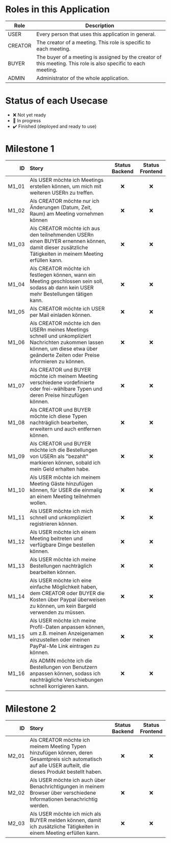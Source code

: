 # Roles in this Application

| Role | Description |
| --- | --- |
| USER | Every person that uses this application in general. |
| CREATOR | The creator of a meeting. This role is specific to each meeting. |
| BUYER | The buyer of a meeting is assigned by the creator of this meeting. This role is also specific to each meeting. |
| ADMIN | Administrator of the whole application. |

# Status of each Usecase

* :x: Not yet ready
* :construction: In progress
* :heavy_check_mark: Finished (deployed and ready to use)

# Milestone 1

| ID | Story | Status Backend | Status Frontend |
|---:| :---  | :---: | :---: |
| M1_01 | Als USER möchte ich Meetings erstellen können, um mich mit weiteren USERn zu treffen. | :x: | :x: |
| M1_02 | Als CREATOR möchte nur ich Änderungen (Datum, Zeit, Raum) am Meeting vornehmen können | :x: | :x: |
| M1_03 | Als CREATOR möchte ich aus den teilnehmenden USERn einen BUYER ernennen können, damit dieser zusätzliche Tätigkeiten in meinem Meeting erfüllen kann. | :x: | :x: |
| M1_04 | Als CREATOR möchte ich festlegen können, wann ein Meeting geschlossen sein soll, sodass ab dann kein USER mehr Bestellungen tätigen kann. | :x: | :x: |
| M1_05 | Als CREATOR möchte ich USER per Mail einladen können. | :x: | :x: |
| M1_06 | Als CREATOR möchte ich den USERn meines Meetings schnell und unkompliziert Nachrichten zukommen lassen können, um diese etwa über geänderte Zeiten oder Preise informieren zu können. | :x: | :x: |
| M1_07 | Als CREATOR und BUYER möchte ich meinem Meeting verschiedene vordefinierte oder frei-wählbare Typen und deren Preise hinzufügen können. | :x: | :x: |
| M1_08 | Als CREATOR und BUYER möchte ich diese Typen nachträglich bearbeiten, erweitern und auch entfernen können. | :x: | :x: |
| M1_09 | Als CREATOR und BUYER möchte ich die Bestellungen von USERn als "bezahlt" markieren können, sobald ich mein Geld erhalten habe. | :x: | :x: |
| M1_10 | Als USER möchte ich meinem Meeting Gäste hinzufügen können, für USER die einmalig an einem Meeting teilnehmen wollen. | :x: | :x: |
| M1_11 | Als USER möchte ich mich schnell und unkompliziert registrieren können. | :x: | :x: |
| M1_12 | Als USER möchte ich einem Meeting beitreten und verfügbare Dinge bestellen können. | :x: | :x: |
| M1_13 | Als USER möchte ich meine Bestellungen nachträglich bearbeiten können. | :x: | :x: |
| M1_14 | Als USER möchte ich eine einfache Möglichkeit haben, dem CREATOR oder BUYER die Kosten über Paypal überweisen zu können, um kein Bargeld verwenden zu müssen. | :x: | :x: |
| M1_15 | Als USER möchte ich meine Profil-Daten anpassen können, um z.B. meinen Anzeigenamen einzustellen oder meinen PayPal-Me Link eintragen zu können. | :x: | :x: |
| M1_16 | Als ADMIN möchte ich die Bestellungen von Benutzern anpassen können, sodass ich nachträgliche Verschiebungen schnell korrigieren kann. | :x: | :x: |

# Milestone 2

| ID | Story  | Status Backend | Status Frontend |
|---:| :---  | :---: | :---: |
| M2_01 | Als CREATOR möchte ich meinem Meeting Typen hinzufügen können, deren Gesamtpreis sich automatisch auf alle USER aufteilt, die dieses Produkt bestellt haben. | :x: | :x: |
| M2_02 | Als USER möchte ich auch über Benachrichtigungen in meinem Browser über verschiedene Informationen benachrichtig werden. | :x: | :x: |
| M2_03 | Als USER möchte ich mich als BUYER melden können, damit ich zusätzliche Tätigkeiten in einem Meeting erfüllen kann. | :x: | :x: |
